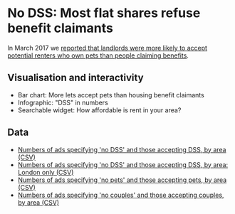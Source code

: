 # No DSS: Most flat shares refuse benefit claimants

In March 2017 we [reported that landlords were more likely to accept potential renters who own pets than people claiming benefits](http://www.bbc.co.uk/news/uk-england-39102860).

## Visualisation and interactivity

* Bar chart: More lets accept pets than housing benefit claimants
* Infographic: "DSS" in numbers
* Searchable widget: How affordable is rent in your area?

## Data

* [Numbers of ads specifying 'no DSS' and those accepting DSS, by area (CSV)](https://github.com/BBC-Data-Unit/no-dss/blob/master/noDSSads_byarea.csv)
* [Numbers of ads specifying 'no DSS' and those accepting DSS, by area: London only (CSV)](https://github.com/BBC-Data-Unit/no-dss/blob/master/noDSSads_London_byarea.csv)
* [Numbers of ads specifying 'no pets' and those accepting pets, by area (CSV)](https://github.com/BBC-Data-Unit/no-dss/blob/master/noPETSads_byarea.csv)
* [Numbers of ads specifying 'no couples' and those accepting couples, by area (CSV)](https://github.com/BBC-Data-Unit/no-dss/blob/master/noCOUPLESads_byarea.csv)
